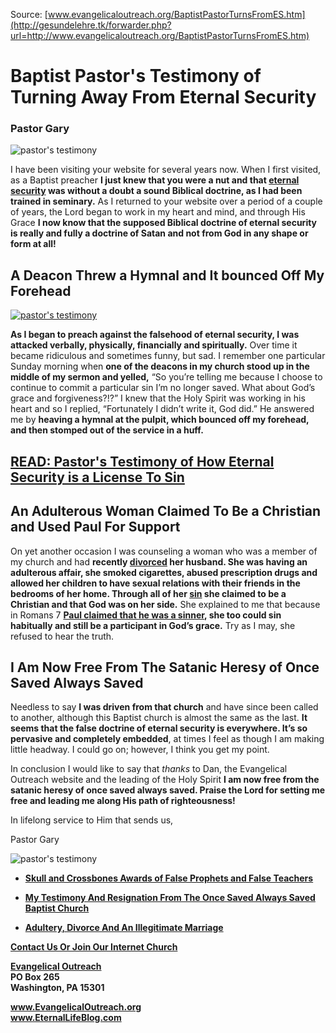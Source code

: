 <!--t Baptist Pastor's Testimony of Turning Away From Eternal Security t-->
<!--d  d-->

Source: [www.evangelicaloutreach.org/BaptistPastorTurnsFromES.htm](http://gesundelehre.tk/forwarder.php?url=http://www.evangelicaloutreach.org/BaptistPastorTurnsFromES.htm)


# Baptist Pastor's Testimony of Turning Away From Eternal Security

### Pastor Gary

![pastor's testimony](../../files/pictures/a-colorb.gif)

I have been visiting your website for several years now. When I first visited, as a Baptist preacher **I just knew that you were a nut and that [eternal security](http://gesundelehre.tk/forwarder.php?url=http://www.evangelicaloutreach.org/eternal-security.html) was without a doubt a sound Biblical doctrine, as I had been trained in seminary.** As I returned to your website over a period of a couple of years, the Lord began to work in my heart and mind, and through His Grace **I now know that the supposed Biblical doctrine of eternal security is really and fully a doctrine of Satan and not from God in any shape or form at all!**



## A Deacon Threw a Hymnal and It bounced Off My Forehead

[![pastor's testimony](../../files/pictures/osas-more-to-hell-jws-lds.jpg "Pastor's testimony says eternal security is a satanic heresy.")](http://gesundelehre.tk/forwarder.php?url=http://www.evangelicaloutreach.org/eternal-security.html)

**As I began to preach against the falsehood of eternal security, I was attacked verbally, physically, financially and spiritually.** Over time it became ridiculous and sometimes funny, but sad. I remember one particular Sunday morning when **one of the deacons in my church stood up in the middle of my sermon and yelled,** “So you’re telling me because I choose to continue to commit a particular sin I’m no longer saved. What about God’s grace and forgiveness?!?” I knew that the Holy Spirit was working in his heart and so I replied, “Fortunately I didn’t write it, God did.” He answered me by **heaving a hymnal at the pulpit, which bounced off my forehead, and then stomped out of the service in a huff.**

## [READ: Pastor's Testimony of How Eternal Security is a License To Sin](http://gesundelehre.tk/forwarder.php?url=http://www.evangelicaloutreach.org/esTestimony.htm)

## An Adulterous Woman Claimed To Be a Christian and Used Paul For Support

On yet another occasion I was counseling a woman who was a member of my church and had **recently [divorced](http://gesundelehre.tk/forwarder.php?url=http://www.evangelicaloutreach.org/divorce.html) her husband. She was having an adulterous affair, she smoked cigarettes, abused prescription drugs and allowed her children to have sexual relations with their friends in the bedrooms of her home. Through all of her [sin](http://gesundelehre.tk/forwarder.php?url=http://www.evangelicaloutreach.org/sin.html) she claimed to be a Christian and that God was on her side.** She explained to me that because in Romans 7 **[Paul claimed that he was a sinner](http://gesundelehre.tk/forwarder.php?url=http://www.evangelicaloutreach.org/worst-of-sinners.htm), she too could sin habitually and still be a participant in God’s grace.** Try as I may, she refused to hear the truth.



## I Am Now Free From The Satanic Heresy of Once Saved Always Saved

Needless to say **I was driven from that church** and have since been called to another, although this Baptist church is almost the same as the last. **It seems that the false doctrine of eternal security is everywhere. It’s so pervasive and completely embedded**, at times I feel as though I am making little headway. I could go on; however, I think you get my point.

In conclusion I would like to say that _thanks_ to Dan, the Evangelical Outreach website and the leading of the Holy Spirit **I am now free from the satanic heresy of once saved always saved. Praise the Lord for setting me free and leading me along His path of righteousness!**

In lifelong service to Him that sends us,

Pastor Gary

![pastor's testimony](../../files/pictures/a-colorb.gif)

- **[Skull and Crossbones Awards of False Prophets and False Teachers](http://gesundelehre.tk/forwarder.php?url=http://www.evangelicaloutreach.org/Skull_And_Crossbones.html)**

- **[My Testimony And Resignation From The Once Saved Always Saved Baptist Church](http://gesundelehre.tk/forwarder.php?url=http://www.evangelicaloutreach.org/ACTestimonyAndResignation.htm)**

- **[Adultery, Divorce And An Illegitimate Marriage](http://gesundelehre.tk/forwarder.php?url=http://www.evangelicaloutreach.org/ab.htm)**

**[Contact Us Or Join Our Internet Church](http://gesundelehre.tk/forwarder.php?url=http://www.evangelicaloutreach.org/contact.html)**

**[Evangelical Outreach](http://gesundelehre.tk/forwarder.php?url=http://www.evangelicaloutreach.org/index.html)**  
**PO Box 265**  
**Washington, PA 15301**

**www.EvangelicalOutreach.org**  
**www.EternalLifeBlog.com**